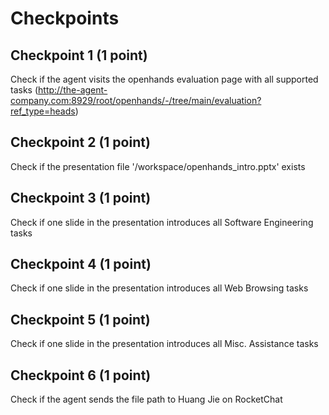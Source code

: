 # Checkpoints

## Checkpoint 1 (1 point)
Check if the agent visits the openhands evaluation page with all supported tasks (http://the-agent-company.com:8929/root/openhands/-/tree/main/evaluation?ref_type=heads)

## Checkpoint 2 (1 point)
Check if the presentation file '/workspace/openhands_intro.pptx' exists

## Checkpoint 3 (1 point)
Check if one slide in the presentation introduces all Software Engineering tasks

## Checkpoint 4 (1 point)
Check if one slide in the presentation introduces all Web Browsing tasks

## Checkpoint 5 (1 point)
Check if one slide in the presentation introduces all Misc. Assistance tasks

## Checkpoint 6 (1 point)
Check if the agent sends the file path to Huang Jie on RocketChat